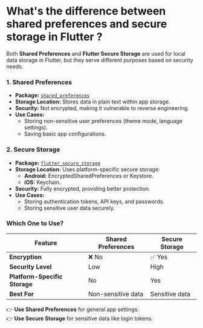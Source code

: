 # What's the difference between shared preferences and secure storage in Flutter ?

Both **Shared Preferences** and **Flutter Secure Storage** are used for local data storage in Flutter, but they serve different purposes based on security needs.

### **1. Shared Preferences**
- **Package:** [`shared_preferences`](https://pub.dev/packages/shared_preferences)
- **Storage Location:** Stores data in plain text within app storage.
- **Security:** Not encrypted, making it vulnerable to reverse engineering.
- **Use Cases:**
  - Storing non-sensitive user preferences (theme mode, language settings).
  - Saving basic app configurations.

### **2. Secure Storage**
- **Package:** [`flutter_secure_storage`](https://pub.dev/packages/flutter_secure_storage)
- **Storage Location:** Uses platform-specific secure storage:
  - **Android:** EncryptedSharedPreferences or Keystore.
  - **iOS:** Keychain.
- **Security:** Fully encrypted, providing better protection.
- **Use Cases:**
  - Storing authentication tokens, API keys, and passwords.
  - Storing sensitive user data securely.

### **Which One to Use?**
| Feature                       | Shared Preferences | Secure Storage |
|-------------------------------|--------------------|----------------|
| **Encryption**                | ❌ No               | ✅ Yes          |
| **Security Level**            | Low                | High           |
| **Platform-Specific Storage** | No                 | Yes            |
| **Best For**                  | Non-sensitive data | Sensitive data |

👉 **Use Shared Preferences** for general app settings.  
👉 **Use Secure Storage** for sensitive data like login tokens.
